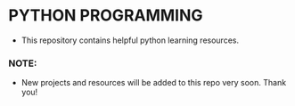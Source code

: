 # PYTHON PROGRAMMING 

- This repository contains helpful python learning resources.

### NOTE:

- New projects and resources will be added to this repo very soon.
  Thank you!

